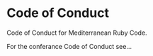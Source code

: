 # Code of Conduct
Code of Conduct for Mediterranean Ruby Code.

For the conferance Code of Conduct see…

